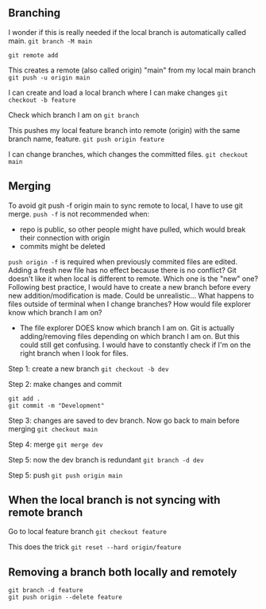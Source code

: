 ## Branching
I wonder if this is really needed if the local branch is automatically called main.
```git branch -M main```

```git remote add```

This creates a remote (also called origin) "main" from my local main branch 
```git push -u origin main```

I can create and load a local branch where I can make changes
```git checkout -b feature```

Check which branch I am on
```git branch```

This pushes my local feature branch into remote (origin) with the same branch name, feature.
```git push origin feature```

I can change branches, which changes the committed files.
```git checkout main```

## Merging
To avoid git push -f origin main to sync remote to local, I have to use git merge.
```push -f``` is not recommended when: 
- repo is public, so other people might have pulled, which would break their connection with origin
- commits might be deleted

```push origin -f``` is required when previously commited files are edited. Adding a fresh new file has no effect because there is no conflict? 
Git doesn't like it when local is different to remote. Which one is the "new" one?
Following best practice, I would have to create a new branch before every new addition/modification is made. Could be unrealistic... 
What happens to files outside of terminal when I change branches? How would file explorer know which branch I am on?
- The file explorer DOES know which branch I am on. Git is actually adding/removing files depending on which branch I am on. 
But this could still get confusing. I would have to constantly check if I'm on the right branch when I look for files. 

Step 1: create a new branch
```git checkout -b dev```

Step 2: make changes and commit
```
git add . 
git commit -m "Development"
```
Step 3: changes are saved to dev branch. Now go back to main before merging
```git checkout main```

Step 4: merge
```git merge dev```

Step 5: now the dev branch is redundant
```git branch -d dev```

Step 5: push
```git push origin main```

## When the local branch is not syncing with remote branch
Go to local feature branch
```git checkout feature``` 

This does the trick
```git reset --hard origin/feature```

## Removing a branch both locally and remotely
```
git branch -d feature
git push origin --delete feature
```

